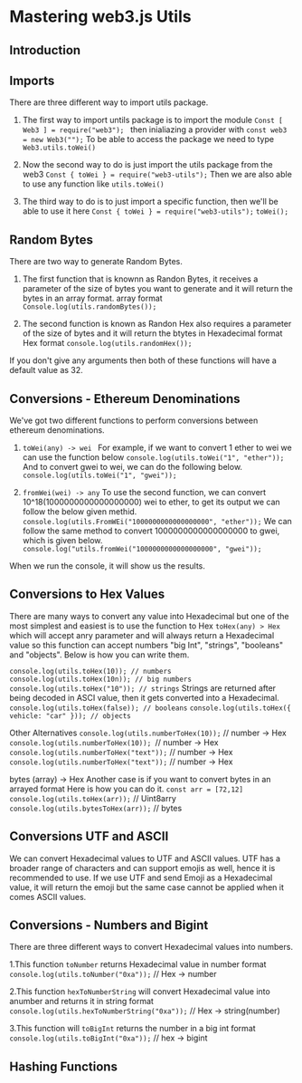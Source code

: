 # Mastering web3.js Utils

## Introduction

## Imports

There are three different way to import utils package.

1. The first way to import untils package is to import the module 
`Const [ Web3 ] = require("web3"); `
then inialiazing a provider with `const web3 = new Web3("");`
To be able to access the package we need to type `Web3.utils.toWei()`


2. Now the second way to do is just import the utils package from the web3
`Const { toWei } = require("web3-utils");`
Then we are also able to use any function like `utils.toWei()`

3. The third way to do is to just import a specific function, then we'll be able to use it here
`Const { toWei } = require("web3-utils");`
`toWei();`


## Random Bytes

There are two way to generate Random Bytes.

1. The first function that is knownn as Randon Bytes, it receives a parameter of the size of bytes you want to generate and it will return the bytes in an array format.
array format
`Console.log(utils.randomBytes());`

2. The second function is known as Randon Hex also requires a parameter of the size of bytes and it will return the btytes in Hexadecimal format
Hex format
`console.log(utils.randomHex());`

If you don't give any arguments then both of these functions will have a default value as 32.

## Conversions - Ethereum Denominations

We've got two different functions to perform conversions between ethereum denominations.

1. `toWei(any) -> wei `
For example, if we want to convert 1 ether to wei we can use the function below
`console.log(utils.toWei("1", "ether"));`
And to convert gwei to wei, we can do the following below.
`console.log(utils.toWei("1", "gwei"));`

2. `fromWei(wei) -> any`
To use the second function, we can convert 10^18(1000000000000000000) wei to ether, to get its output we can follow the below given methid.
`console.log(utils.FromWEi("1000000000000000000", "ether"));`
We can follow the same method to convert 1000000000000000000 to gwei, which is given below.
`console.log("utils.fromWei("1000000000000000000", "gwei"));`

When we run the console, it will show us the results.


## Conversions to Hex Values

There are many ways to convert any value into Hexadecimal but one of the most simplest and easiest is to use the function to Hex 
`toHex(any) > Hex`
which will accept anry parameter and will always return a Hexadecimal value so this function can accept numbers "big Int", "strings", "booleans" and "objects". Below is how you can write them.

`console.log(utils.toHex(10)); // numbers`
`console.log(utils.toHex(10n)); // big numbers`
`console.log(utils.toHex("10")); // strings`
Strings are returned after being decoded in ASCI value, then it gets converted into a Hexadecimal.
`console.log(utils.toHex(false)); // booleans`
`console.log(utils.toHex({ vehicle: "car" })); // objects`

Other Alternatives
`console.log(utils.numberToHex(10));` // number -> Hex
`console.log(utils.numberToHex(10)); `// number -> Hex
`console.log(utils.numberToHex("text"));` // number -> Hex
`console.log(utils.numberToHex("text"));` // number -> Hex

bytes (array) -> Hex
Another case is if you want to convert bytes in an arrayed format
Here is how you can do it.
`const arr = [72,12]`
`console.log(utils.toHex(arr));` // Uint8arry
`console.log(utils.bytesToHex(arr));` // bytes

## Conversions UTF and ASCII

We can convert Hexadecimal values to UTF and ASCII values. UTF has a broader range of characters and can support emojis as well, hence it is recommended to use. If we use UTF and send Emoji as a Hexadecimal value, it will return the emoji but the same case cannot be applied when it comes ASCII values.

## Conversions - Numbers and Bigint

There are three different ways to convert Hexadecimal values into numbers.

1.This function `toNumber` returns Hexadecimal value in number format
`console.log(utils.toNumber("0xa"));` // Hex -> number

2.This function `hexToNumberString` will convert Hexadecimal value into anumber and returns it in string format
`console.log(utils.hexToNumberString("0xa"));` // Hex -> string(number)

3.This function will `toBigInt` returns the number in a big int format
`console.log(utils.toBigInt("0xa"));` // hex -> bigint

## Hashing Functions


